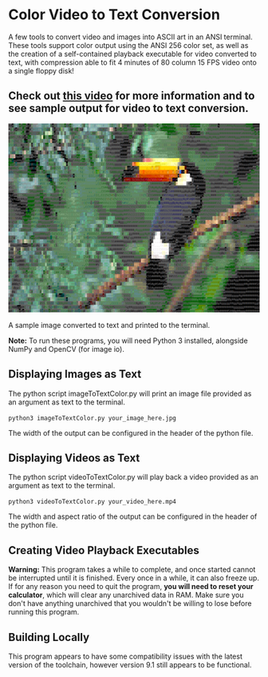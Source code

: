 # Color Video to Text Conversion

A few tools to convert video and images into ASCII art in an ANSI terminal. These tools support color output using the ANSI 256 color set, as well as the creation of a self-contained playback executable for video converted to text, with compression able to fit 4 minutes of 80 column 15 FPS video onto a single floppy disk!

 ## Check out [this video](https://www.youtube.com/watch?v=rY413t5fArw) for more information and to see sample output for video to text conversion.

![Screenshot](screenshot.png)

A sample image converted to text and printed to the terminal.

**Note:** To run these programs, you will need Python 3 installed, alongside NumPy and OpenCV (for image io).

## Displaying Images as Text
The python script imageToTextColor.py will print an image file provided as an argument as text to the terminal.

`python3 imageToTextColor.py your_image_here.jpg`

The width of the output can be configured in the header of the python file.

## Displaying Videos as Text
The python script videoToTextColor.py will play back a video provided as an argument as text to the terminal.

`python3 videoToTextColor.py your_video_here.mp4`

The width and aspect ratio of the output can be configured in the header of the python file.


## Creating Video Playback Executables






**Warning:** This program takes a while to complete, and once started cannot be interrupted until it is finished. Every once in a while, it can also freeze up. If for any reason you need to quit the program, **you will need to reset your calculator**, which will clear any unarchived data in RAM. Make sure you don't have anything unarchived that you wouldn't be willing to lose before running this program.

## Building Locally
This program appears to have some compatibility issues with the latest version of the toolchain, however version 9.1 still appears to be functional.